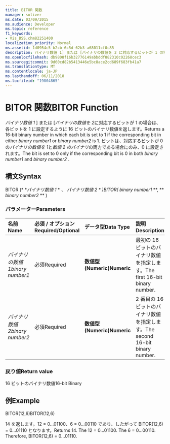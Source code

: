 ```yaml
---
title: BITOR 関数
manager: soliver
ms.date: 03/09/2015
ms.audience: Developer
ms.topic: reference
f1_keywords:
- Vis_DSS.chm82251400
localization_priority: Normal
ms.assetid: 1d0954c5-b2cb-6c5d-62b3-a68011cf0c85
description: バイナリ数値 1] または [バイナリの数値を 2 に対応するビットが 1 の場合は、各ビットを 1 に設定するように 16 ビットのバイナリ数値を返します。 バイナリの数値を 1 と数値 2 のバイナリの両方に対応するビットは、0 の場合にのみ、ビットは 0 に設定します。
ms.openlocfilehash: db9808f16b32776149abbddf882310c02268cec3
ms.sourcegitcommit: 9d60cd82b5413446e5bc8ace2cd689f683fb41a7
ms.translationtype: MT
ms.contentlocale: ja-JP
ms.lasthandoff: 06/11/2018
ms.locfileid: "19804865"
---
```

# <a name="bitor-function"></a><span data-ttu-id="9f76f-104">BITOR 関数</span><span class="sxs-lookup"><span data-stu-id="9f76f-104">BITOR Function</span></span>

<span data-ttu-id="9f76f-105">*バイナリ数値 1* ] または [*バイナリの数値を 2*に対応するビットが 1 の場合は、各ビットを 1 に設定するように 16 ビットのバイナリ数値を返します。</span><span class="sxs-lookup"><span data-stu-id="9f76f-105">Returns a 16-bit binary number in which each bit is set to 1 if the corresponding bit in either  *binary number1*  or  *binary number2*  is 1.</span></span> <span data-ttu-id="9f76f-106">ビットは、対応するビットが 0 の*バイナリの数値を 1*と*数値 2 のバイナリ*の両方である場合にのみ、0 に設定されます。</span><span class="sxs-lookup"><span data-stu-id="9f76f-106">The bit is set to 0 only if the corresponding bit is 0 in both  *binary number1*  and  *binary number2*  .</span></span> 
  
## <a name="syntax"></a><span data-ttu-id="9f76f-107">構文</span><span class="sxs-lookup"><span data-stu-id="9f76f-107">Syntax</span></span>

<span data-ttu-id="9f76f-108">BITOR (* **バイナリ数値 1* * *、* **バイナリ数値 2* * *)</span><span class="sxs-lookup"><span data-stu-id="9f76f-108">BITOR(** *binary number1* **, ** *binary number2* ** )</span></span> 
  
### <a name="parameters"></a><span data-ttu-id="9f76f-109">パラメーター</span><span class="sxs-lookup"><span data-stu-id="9f76f-109">Parameters</span></span>

|<span data-ttu-id="9f76f-110">**名前**</span><span class="sxs-lookup"><span data-stu-id="9f76f-110">**Name**</span></span>|<span data-ttu-id="9f76f-111">**必須 / オプション**</span><span class="sxs-lookup"><span data-stu-id="9f76f-111">**Required/Optional**</span></span>|<span data-ttu-id="9f76f-112">**データ型**</span><span class="sxs-lookup"><span data-stu-id="9f76f-112">**Data Type**</span></span>|<span data-ttu-id="9f76f-113">**説明**</span><span class="sxs-lookup"><span data-stu-id="9f76f-113">**Description**</span></span>|
|:-----|:-----|:-----|:-----|
| <span data-ttu-id="9f76f-114">_バイナリの数値 1_</span><span class="sxs-lookup"><span data-stu-id="9f76f-114">_binary number1_</span></span> <br/> |<span data-ttu-id="9f76f-115">必須</span><span class="sxs-lookup"><span data-stu-id="9f76f-115">Required</span></span>  <br/> |<span data-ttu-id="9f76f-116">**数値型 (Numeric)**</span><span class="sxs-lookup"><span data-stu-id="9f76f-116">**Numeric**</span></span> <br/> |<span data-ttu-id="9f76f-117">最初の 16 ビットのバイナリ数値を指定します。</span><span class="sxs-lookup"><span data-stu-id="9f76f-117">The first 16-bit binary number.</span></span>  <br/> |
| <span data-ttu-id="9f76f-118">_バイナリ数値 2_</span><span class="sxs-lookup"><span data-stu-id="9f76f-118">_binary number2_</span></span> <br/> |<span data-ttu-id="9f76f-119">必須</span><span class="sxs-lookup"><span data-stu-id="9f76f-119">Required</span></span>  <br/> |<span data-ttu-id="9f76f-120">**数値型 (Numeric)**</span><span class="sxs-lookup"><span data-stu-id="9f76f-120">**Numeric**</span></span> <br/> |<span data-ttu-id="9f76f-121">2 番目の 16 ビットのバイナリ数値を指定します。</span><span class="sxs-lookup"><span data-stu-id="9f76f-121">The second 16-bit binary number.</span></span>  <br/> |
   
### <a name="return-value"></a><span data-ttu-id="9f76f-122">戻り値</span><span class="sxs-lookup"><span data-stu-id="9f76f-122">Return value</span></span>

<span data-ttu-id="9f76f-123">16 ビットのバイナリ数値</span><span class="sxs-lookup"><span data-stu-id="9f76f-123">16-bit Binary</span></span>
  
## <a name="example"></a><span data-ttu-id="9f76f-124">例</span><span class="sxs-lookup"><span data-stu-id="9f76f-124">Example</span></span>

<span data-ttu-id="9f76f-125">BITOR(12,6)</span><span class="sxs-lookup"><span data-stu-id="9f76f-125">BITOR(12,6)</span></span>
  
<span data-ttu-id="9f76f-p103">14 を返します。12 = 0...01100、6 = 0...00110 であり、したがって BITOR(12,6) = 0...01110 となります。</span><span class="sxs-lookup"><span data-stu-id="9f76f-p103">Returns 14. The 12 = 0...01100. The 6 = 0...00110. Therefore, BITOR(12,6) = 0...01110.</span></span>
  

